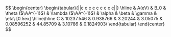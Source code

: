 $$
\begin{center}
 \begin{tabular}{||c c c c c c c c c||} 
 \hline
  & A(eV) & B_0 & \theta ($\AA^{-1}$) & \lambda ($\AA^{-1}$) & \alpha & \beta & \gamma & \eta\\ [0.5ex] 
 \hline\hline
 C & 10237.546 & 0.938766 & 3.20244  & 3.05075 & 0.08596252 & 44.85709 & 3.10786 & 0.1824903\\ 
\end{tabular}
\end{center}
$$
